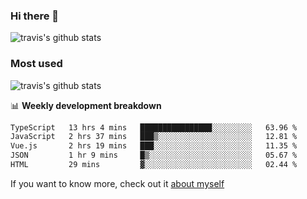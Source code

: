 ### Hi there 👋

<!--
**HondryTravis/HondryTravis** is a ✨ _special_ ✨ repository because its `README.md` (this file) appears on your GitHub profile.

Here are some ideas to get you started:

- 🔭 I’m currently working on ...
- 🌱 I’m currently learning ...
- 👯 I’m looking to collaborate on ...
- 🤔 I’m looking for help with ...
- 💬 Ask me about ...
- 📫 How to reach me: ...
- 😄 Pronouns: ...
- ⚡ Fun fact: ...
-->

![travis's github stats](https://github-readme-stats.vercel.app/api?username=HondryTravis&hide=stars)
### Most used
![travis's github stats](https://github-readme-stats.anuraghazra1.vercel.app/api/top-langs/?username=HondryTravis&layout=compact&hide_title=true)

📊 **Weekly development breakdown**

<!--START_SECTION:waka-->

```txt
TypeScript   13 hrs 4 mins   ████████████████░░░░░░░░░   63.96 %
JavaScript   2 hrs 37 mins   ███▒░░░░░░░░░░░░░░░░░░░░░   12.81 %
Vue.js       2 hrs 19 mins   ███░░░░░░░░░░░░░░░░░░░░░░   11.35 %
JSON         1 hr 9 mins     █▒░░░░░░░░░░░░░░░░░░░░░░░   05.67 %
HTML         29 mins         ▓░░░░░░░░░░░░░░░░░░░░░░░░   02.44 %
```

<!--END_SECTION:waka-->

If you want to know more, check out it [about myself](https://hondrytravis.github.io/)
